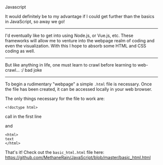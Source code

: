 Javascript

It would definitely be to my advantage if I could get further than the basics in JavaScript, so away we go!

---

I'd eventually like to get into using Node.js, or Vue.js, etc. These frameworks will allow me to venture into the webpage realm of coding and even the visualization. With this I hope to absorb some HTML and CSS coding as well.

---
But like anything in life, one must learn to crawl before learning to web-crawl... :/ bad joke

---

To begin a rudimentary "webpage" a simple ```.html``` file is necessary. Once the file has been created, it can be accessed locally in your web browser.

The only things necessary for the file to work are:

```
<!doctype html>
```
call in the first line

and
```
<html>
text
</html>
```

That's it! Check out the ```basic_html.html``` file here: https://github.com/MethaneRain/JavaScript/blob/master/basic_html.html
